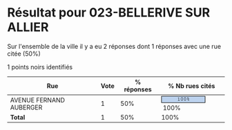 # Résultat pour 023-BELLERIVE SUR ALLIER

Sur l'ensemble de la ville il y a eu 2 réponses dont 1 réponses avec une rue citée (50%)

1 points noirs identifiés

| Rue | Vote | % réponses | % Nb rues cités|
|-----|------|------------|----------------|
| AVENUE FERNAND AUBERGER | 1 | 50% | <img src="../../img/bar_100.gif" />&nbsp;100%|
| **Total** | 1 | 50% | 100%|
